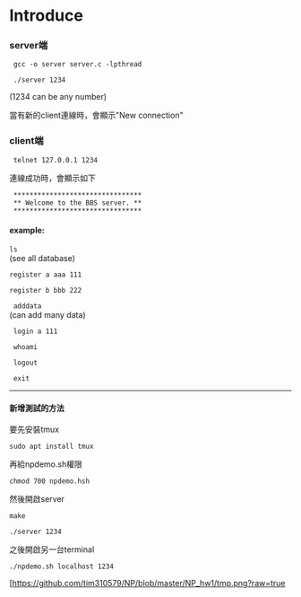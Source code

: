 # Introduce

### server端

` gcc -o server server.c -lpthread`


` ./server 1234`

(1234 can be any number)

當有新的client連線時，會顯示"New connection"

### client端

` telnet 127.0.0.1 1234`

連線成功時，會顯示如下

` ********************************`     
` ** Welcome to the BBS server. **`     
` ********************************`     


#### example:

`ls`    
(see all database)

`register a aaa 111`

`register b bbb 222`

` adddata`    
(can add many data)

` login a 111`

` whoami`

` logout`

` exit`

--------------------------------

#### 新增測試的方法

要先安裝tmux

`sudo apt install tmux`

再給npdemo.sh權限

`chmod 700 npdemo.hsh`

然後開啟server

`make`

`./server 1234` 

之後開啟另一台terminal

`./npdemo.sh localhost 1234`

[https://github.com/tim310579/NP/blob/master/NP_hw1/tmp.png?raw=true

